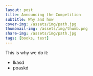 ```yaml
---
layout: post
title: Announcing the Competition
subtitle: Why and how
cover-img: /assets/img/path.jpg
thumbnail-img: /assets/img/thumb.png
share-img: /assets/img/path.jpg
tags: [books, test]
---
```


This is why we do it:

* lkasd
* poaskd

